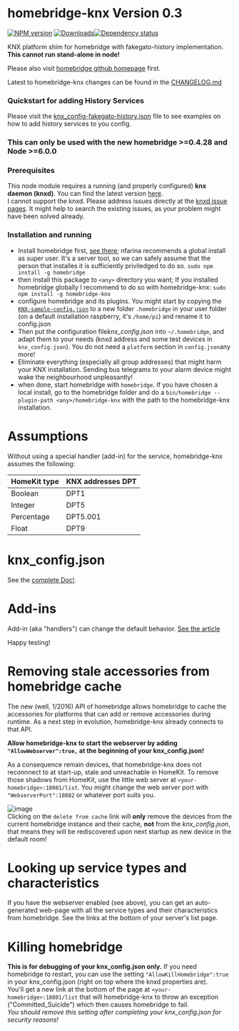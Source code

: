 # homebridge-knx Version 0.3 
[![NPM version][npm-image]][npm-url] [![Downloads][downloads-image]][npm-url][![Dependency status][david-dm-image]][david-dm-url]   

KNX platform shim for homebridge with fakegato-history implementation.
**This cannot run stand-alone in node!**


Please also visit [homebridge github homepage](https://github.com/nfarina/homebridge) first.

Latest to homebridge-knx changes can be found in the [CHANGELOG.md](CHANGELOG.md)


### Quickstart for adding History Services

Please visit the [knx_config-fakegato-history.json](https://github.com/ctschach/homebridge-knx/blob/master/knx_config-fakegato-history.json.md) file to see examples on how to add history services to you config.


### This can only be used with the new homebridge >=0.4.28 and Node >=6.0.0

### Prerequisites
This node module requires a running (and properly configured) **knx daemon (knxd)**. You can find the latest version [here](https://github.com/knxd/knxd).  
I cannot support the knxd. Please address issues directly at the [knxd issue pages](https://github.com/knxd/knxd/issues). It might help to search the existing issues, as your problem might have been solved already.  

### Installation and running
-  Install homebridge first, [see there](https://github.com/nfarina/homebridge); nfarina recommends a global install as super user. It's a server tool, so we can safely assume that the person that installes it is sufficiently  priviledged to do so. `sudo npm install -g homebridge`
-  then install this package to `<any>` directory you want; If you installed homebridge globally I recommend to do so with homebridge-knx: `sudo npm install -g homebridge-knx`
-  configure homebridge and its plugins. You might start by copying the [`KNX-sample-config.json`](https://github.com/snowdd1/homebridge-knx/blob/master/KNX-sample-config.json) to a new folder `.homebridge` in your user folder (on a default installation raspberry, it's `/home/pi`) and rename it to config.json
- Then put the configuration file*knx_config.json* into `~/.homebridge`, and adapt them to your needs (knxd address and some test devices in `knx_config.json`). You do not need a `platform` section in `config.json`any more!
-  Eliminate everything (especially all group addresses) that might harm your KNX installation. Sending bus telegrams to your alarm device might wake the neighbourhood unpleasantly!
-  when done, start homebridge with `homebridge`. If you have chosen a local install, go to the homebridge folder and do a `bin/homebridge --plugin-path <any>/homebridge-knx` with the path to the homebridge-knx installation.


# Assumptions
Without using a special handler (add-in) for the service, homebridge-knx assumes the following:

HomeKit type | KNX addresses DPT   
-------- | ------  
Boolean | DPT1  
Integer | DPT5  
Percentage | DPT5.001  
Float | DPT9  


# knx_config.json
See the [complete Doc!](https://github.com/snowdd1/homebridge-knx/blob/plugin-2.0/knx_config.json.md).


# Add-ins
Add-in (aka "handlers") can change the default behavior. [See the article](https://github.com/snowdd1/homebridge-knx/blob/plugin-2.0/handler-add-in.md)

Happy testing!

# Removing stale accessories from homebridge cache
The new (well, 1/2016) API of homebridge allows homebridge to cache the accessories for platforms that can add or remove accessories during runtime. As a next step in evolution, homebridge-knx already connects to that API.  

**Allow homebridge-knx to start the webserver by adding `"AllowWebserver":true,` at the beginning of your knx_config.json!**

As a consequence remain devices, that homebridge-knx does not reconnnect to at start-up, stale and unreachable in HomeKit. To remove those shadows from HomeKit, use the little web server at `<your-homebridge>:18081/list`. You might change the web server port with `"WebserverPort":18082` or whatever port suits you. 

![image](https://cloud.githubusercontent.com/assets/11786396/19836160/5d1ddcde-9e98-11e6-8dc2-e621aceb1055.png)  
Clicking on the `delete from cache` link will **only** remove the devices from the current homebridge instance and their cache, **not** from the *knx_config.json*, that means they will be rediscovered upon next startup as new device in the default room!

# Looking up service types and characteristics  
If you have the webserver enabled (see above), you can get an auto-generated web-page with all the service types and their characteristics from homebridge. See the links at the bottom of your server's list page.


# Killing homebridge
**This is for debugging of your knx_config.json only.** If you need homebridge to restart, you can use the setting `"AllowKillHomebridge":true` in your knx_config.json (right on top where the knxd properties are).  
You'll get a new link at the bottom of the page at `<your-homebridge>:18081/list` that will homebridge-knx to throw an exception ("Committed_Suicide") which then causes homebridge to fail.  
*You should remove this setting after completing your knx_config.json for security reasons!* 


[npm-url]: https://npmjs.org/package/homebridge-knx
[downloads-image]: http://img.shields.io/npm/dm/homebridge-knx.svg
[npm-image]: http://img.shields.io/npm/v/homebridge-knx.svg
[david-dm-url]: https://david-dm.org/snowdd1/homebridge-knx
[david-dm-image]: https://david-dm.org/snowdd1/homebridge-knx.svg
